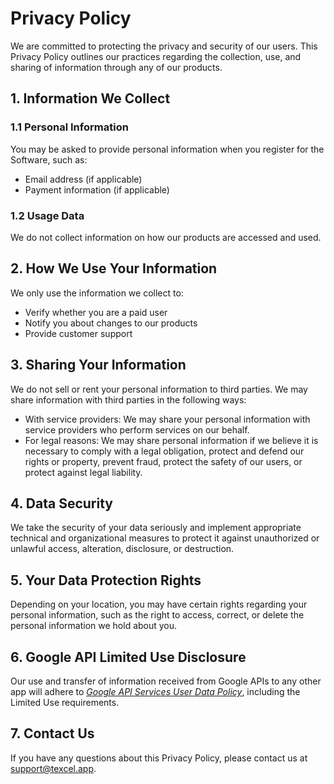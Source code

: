 # Privacy Policy

We are committed to protecting the privacy and security of our users. This Privacy Policy outlines our practices regarding the collection, use, and sharing of information through any of our products.

## 1. Information We Collect

### 1.1 Personal Information

You may be asked to provide personal information when you register for the Software, such as:

- Email address (if applicable)
- Payment information (if applicable)

### 1.2 Usage Data

We do not collect information on how our products are accessed and used.

## 2. How We Use Your Information

We only use the information we collect to:

- Verify whether you are a paid user
- Notify you about changes to our products
- Provide customer support

## 3. Sharing Your Information

We do not sell or rent your personal information to third parties. We may share information with third parties in the following ways:

- With service providers: We may share your personal information with service providers who perform services on our behalf.
- For legal reasons: We may share personal information if we believe it is necessary to comply with a legal obligation, protect and defend our rights or property, prevent fraud, protect the safety of our users, or protect against legal liability.

## 4. Data Security

We take the security of your data seriously and implement appropriate technical and organizational measures to protect it against unauthorized or unlawful access, alteration, disclosure, or destruction.

## 5. Your Data Protection Rights

Depending on your location, you may have certain rights regarding your personal information, such as the right to access, correct, or delete the personal information we hold about you.

## 6. Google API Limited Use Disclosure

Our use and transfer of information received from Google APIs to any other app will adhere to [*Google API Services User Data Policy*](https://developers.google.com/terms/api-services-user-data-policy#additional_requirements_for_specific_api_scopes), including the Limited Use requirements.

## 7. Contact Us

If you have any questions about this Privacy Policy, please contact us at [support@texcel.app](mailto:support@texcel.app).